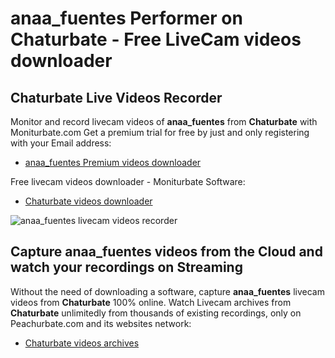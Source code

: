 # anaa_fuentes Performer on Chaturbate - Free LiveCam videos downloader

## Chaturbate Live Videos Recorder

Monitor and record livecam videos of **anaa_fuentes** from **Chaturbate** with Moniturbate.com
Get a premium trial for free by just and only registering with your Email address:
* [anaa_fuentes Premium videos downloader](https://moniturbate.com/request-demo-licence-key.html)

Free livecam videos downloader - Moniturbate Software:
* [Chaturbate videos downloader](https://moniturbate.com/moniturbate-download-software.html)

![anaa_fuentes livecam videos recorder](https://peachurnet.com/templates/moniturbate-software.png)


## Capture anaa_fuentes videos from the Cloud and watch your recordings on Streaming

Without the need of downloading a software, capture **anaa_fuentes** livecam videos from **Chaturbate** 100% online.
Watch Livecam archives from **Chaturbate** unlimitedly from thousands of existing recordings, only on Peachurbate.com and its websites network:
* [Chaturbate videos archives](https://peachurnet.com/)